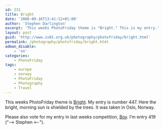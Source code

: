 ```yaml
---
id: 231
title: Bright
date: '2006-09-16T13:41:12+01:00'
author: 'Stephen Darlington'
excerpt: 'This weeks PhotoFriday theme is "Bright." This is my entry.'
layout: post
guid: 'http://www.zx81.org.uk/photography/photofriday/bright.html'
permalink: /photography/photofriday/bright.html
adman_disable:
    - 'on'
categories:
    - PhotoFriday
tags:
    - europe
    - norway
    - PhotoFriday
    - Photography
    - Travel
---
```


This weeks PhotoFriday theme is [Bright](http://www.photofriday.com/archives/challenge/000597.php "PhotoFriday: Bright"). My entry is number 447. Here the bright, morning sun is shielded by the trees. It was taken in Oslo, Norway.

Please also vote for my entry in last weeks competition, [Boy](http://www.photofriday.com/linkviewer.php?id=595 "PhotoFriday: Boy"). I’m entry 419 (“–&gt; Stephen &lt;--").